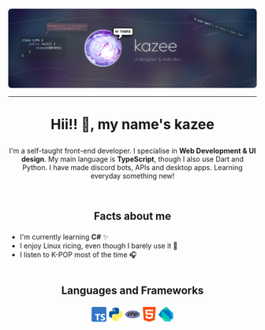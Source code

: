 
![...](https://raw.githubusercontent.com/00kazee/00kazee/refs/heads/main/BANNER.png)

<!--![...](./diggitarr.png)-->

---

# <p align="center">Hii!! 👋, my name's kazee</p>
<p align="center">I'm a self-taught front-end developer. I specialise in <b>Web Development & UI design</b>. My main language is <b>TypeScript</b>, though I also use Dart and Python. I have made discord bots, APIs and desktop apps. Learning everyday something new!</p>

<br>

## <p align="center">Facts about me</p>
- I'm currently learning **C#** ✨
- I enjoy Linux ricing, even though I barely use it 🌸
- I listen to K-POP most of the time 🎧
<br><br>

## <p align="center">Languages and Frameworks</p>
<p align="center">
  <img src="ts.png" alt="TypeScript" width="30"/>
  <img src="python.webp" alt="Python" width="30"/>
  <img src="php.png" alt="PHP" width="30"/>
  <img src="html.png" alt="HTML" width="30"/>
  <img src="dart.png" alt="Dart" width="30"/>
</p>
